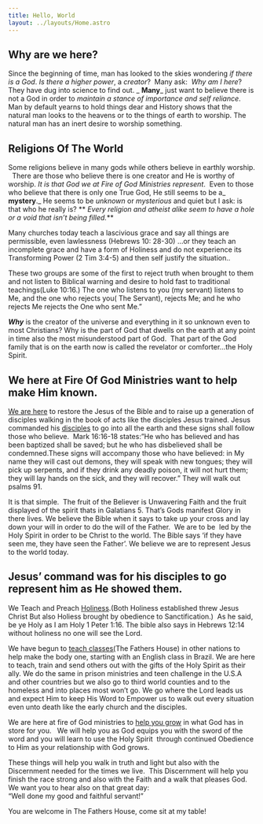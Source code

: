 ```yaml
---
title: Hello, World
layout: ../layouts/Home.astro
---
```


## Why are we here?

Since the beginning of time, man has looked to the skies wondering _if there is a God_. _Is there a higher power_, a _creator_?  Many ask:  _Why am I here_? They have dug into science to find out. _ **Many**_ just want to believe there is not a God in order to _maintain a stance of importance and self reliance_. Man by default yearns to hold things dear and History shows that the natural man looks to the heavens or to the things of earth to worship. The natural man has an inert desire to worship something.

## Religions Of The World

Some religions believe in many gods while others believe in earthly worship.   There are those who believe there is one creator and He is worthy of worship. _It is that God we at Fire of God Ministries represent_.  Even to those who believe that there is only one True God, He still seems to be a_ **mystery**._ He seems to be _unknown_ or _mysterious_ and quiet but I ask: is that who he really is? ** _Every religion and atheist alike seem to have a hole or a void that isn’t being filled._**

Many churches today teach a lascivious grace and say all things are permissible, even lawlessness (Hebrews 10: 28-30) …or they teach an incomplete grace and have a form of Holiness and do not experience its  Transforming Power (2 Tim 3:4-5) and then self justify the situation..

These two groups are some of the first to reject truth when brought to them and not listen to Biblical warning and desire to hold fast to traditional teachings(Luke 10:16.) The one who listens to you (my servant) listens to Me, and the one who rejects you( The Servant), rejects Me; and he who rejects Me rejects the One who sent Me.”

_**Why**_ is the creator of the universe and everything in it so unknown even to most Christians? Why is the part of God that dwells on the earth at any point in time also the most misunderstood part of God.  That part of the God family that is on the earth now is called the revelator or comforter…the Holy Spirit.

## We here at Fire Of God Ministries want to help make Him known.

[We are here](https://fireofgodministries-thefathershouse.com/?page=Mission%20Statement) to restore the Jesus of the Bible and to raise up a generation of disciples walking in the book of acts like the disciples Jesus trained. Jesus commanded his [disciples](https://fireofgodministries-thefathershouse.com/?page=Bible%20Study%20And%20Stories) to go into all the earth and these signs shall follow those who believe.  Mark 16:16-18 states:”He who has believed and has been baptized shall be saved; but he who has disbelieved shall be condemned.These signs will accompany those who have believed: in My name they will cast out demons, they will speak with new tongues; they will pick up serpents, and if they drink any deadly poison, it will not hurt them; they will lay hands on the sick, and they will recover.” They will walk out psalms 91.

It is that simple.  The fruit of the Believer is Unwavering Faith and the fruit displayed of the spirit thats in Galatians 5\. That’s Gods manifest Glory in there lives. We believe the Bible when it says to take up your cross and lay down your will in order to do the will of the Father.  We are to be  led by the Holy Spirit in order to be Christ to the world. The Bible says ‘if they have seen me, they have seen the Father’. We believe we are to represent Jesus to the world today.

## Jesus’ command was for his disciples to go represent him as He showed them.

We Teach and Preach [Holiness](https://fireofgodministries-thefathershouse.com/2017/06/06/the-sandbox/).(Both Holiness established threw Jesus Christ But also Holiess brought by obedience to Sanctification.)  As he said, be ye Holy as I am Holy 1 Peter 1:16\. The bible also says in Hebrews 12:14 without holiness no one will see the Lord.

We have begun to [teach classes(](https://fireofgodministries-thefathershouse.com/the-fathers-house/brazil-ministry/jump-start-english/)The Fathers House) in other nations to help make the body one, starting with an English class in Brazil. We are here to teach, train and send others out with the gifts of the Holy Spirit as their ally. We do the same in prison ministries and teen challenge in the U.S.A and other countries but we also go to third world counties and to the homeless and into places most won’t go. We go where the Lord leads us and expect Him to keep His Word to Empower us to walk out every situation even unto death like the early church and the disciples.

We are here at fire of God ministries to [help you grow](https://fireofgodministries-thefathershouse.com/bible-based-sermon-videos/bible-study-stories/) in what God has in store for you.   We will help you as God equips you with the sword of the word and you will learn to use the Holy Spirit  through continued Obedience to Him as your relationship with God grows.

These things will help you walk in truth and light but also with the Discernment needed for the times we live.  This Discernment will help you finish the race strong and also with the Faith and a walk that pleases God. We want you to hear also on that great day:  
“Well done my good and faithful servant!”

You are welcome in The Fathers House, come sit at my table!